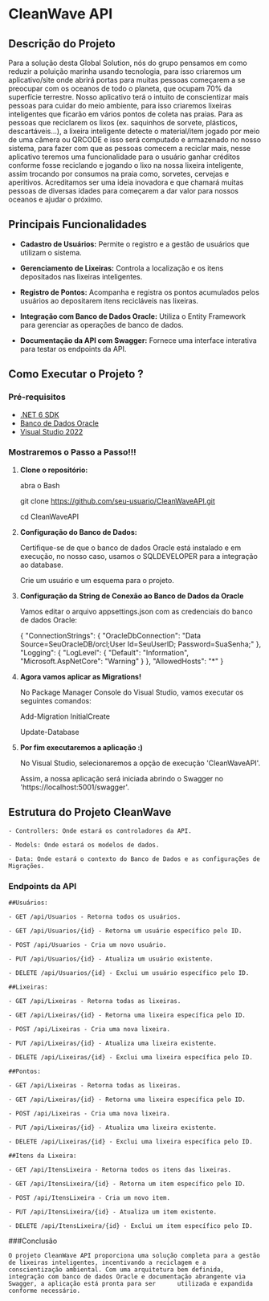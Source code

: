 # CleanWave API

## Descrição do Projeto
Para a solução desta Global Solution, nós do grupo pensamos em como reduzir a poluição marinha usando tecnologia, para isso criaremos um aplicativo/site onde abrirá portas para muitas pessoas começarem a se preocupar com os oceanos de todo o planeta, que ocupam 70% da superfície terrestre.
Nosso aplicativo terá o intuito de conscientizar mais pessoas para cuidar do meio ambiente, para isso criaremos lixeiras inteligentes que ficarão em vários pontos de coleta nas praias. Para as pessoas que reciclarem os lixos (ex. saquinhos de sorvete, plásticos, descartáveis...), a lixeira inteligente detecte o material/item jogado por meio de uma câmera ou QRCODE e isso será computado e armazenado no nosso sistema, para fazer com que as pessoas comecem a reciclar mais, nesse aplicativo teremos uma funcionalidade para o usuário ganhar créditos conforme fosse reciclando e jogando o lixo na nossa lixeira inteligente, assim trocando por consumos na praia como, sorvetes, cervejas e aperitivos.
Acreditamos ser uma ideia inovadora e que chamará muitas pessoas de diversas idades para começarem a dar valor para nossos oceanos e ajudar o próximo.


## Principais Funcionalidades

- **Cadastro de Usuários:** Permite o registro e a gestão de usuários que utilizam o sistema.
  
- **Gerenciamento de Lixeiras:** Controla a localização e os itens depositados nas lixeiras inteligentes.
  
- **Registro de Pontos:** Acompanha e registra os pontos acumulados pelos usuários ao depositarem itens recicláveis nas lixeiras.
  
- **Integração com Banco de Dados Oracle:** Utiliza o Entity Framework para gerenciar as operações de banco de dados.
  
- **Documentação da API com Swagger:** Fornece uma interface interativa para testar os endpoints da API.


## Como Executar o Projeto ?

### Pré-requisitos

- [.NET 6 SDK](https://dotnet.microsoft.com/download/dotnet/6.0)
- [Banco de Dados Oracle](https://www.oracle.com/database/)
- [Visual Studio 2022](https://visualstudio.microsoft.com/vs/)

### Mostraremos o Passo a Passo!!!

1. **Clone o repositório:**
   
   abra o Bash
   
   git clone https://github.com/seu-usuario/CleanWaveAPI.git
   
   cd CleanWaveAPI

2. **Configuração do Banco de Dados:**

    Certifique-se de que o banco de dados Oracle está instalado e em execução, no nosso caso, usamos o SQLDEVELOPER para a integração ao database.

    Crie um usuário e um esquema para o projeto.

3. **Configuração da String de Conexão ao Banco de Dados da Oracle**

   Vamos editar o arquivo appsettings.json com as credenciais do banco de dados Oracle:
   
      {
        "ConnectionStrings": {
          "OracleDbConnection": "Data Source=SeuOracleDB/orcl;User Id=SeuUserID; Password=SuaSenha;"
        },
        "Logging": {
          "LogLevel": {
            "Default": "Information",
            "Microsoft.AspNetCore": "Warning"
          }
        },
        "AllowedHosts": "*"
      }

4. **Agora vamos aplicar as Migrations!**
   
      No Package Manager Console do Visual Studio, vamos executar os seguintes comandos:
   
      Add-Migration InitialCreate
   
      Update-Database

5. **Por fim executaremos a aplicação :)**

     No Visual Studio, selecionaremos a opção de execução 'CleanWaveAPI'.

     Assim, a nossa aplicação será iniciada abrindo o Swagger no 'https://localhost:5001/swagger'.


## Estrutura do Projeto CleanWave

    - Controllers: Onde estará os controladores da API.

    - Models: Onde estará os modelos de dados.

    - Data: Onde estará o contexto do Banco de Dados e as configurações de Migrações.


### Endpoints da API

    ##Usuários:
    
    - GET /api/Usuarios - Retorna todos os usuários.
    
    - GET /api/Usuarios/{id} - Retorna um usuário específico pelo ID.
    
    - POST /api/Usuarios - Cria um novo usuário.
    
    - PUT /api/Usuarios/{id} - Atualiza um usuário existente.
    
    - DELETE /api/Usuarios/{id} - Exclui um usuário específico pelo ID.

    ##Lixeiras:

    - GET /api/Lixeiras - Retorna todas as lixeiras.
    
    - GET /api/Lixeiras/{id} - Retorna uma lixeira específica pelo ID.
    
    - POST /api/Lixeiras - Cria uma nova lixeira.
    
    - PUT /api/Lixeiras/{id} - Atualiza uma lixeira existente.
    
    - DELETE /api/Lixeiras/{id} - Exclui uma lixeira específica pelo ID.

    ##Pontos:

    - GET /api/Lixeiras - Retorna todas as lixeiras.
    
    - GET /api/Lixeiras/{id} - Retorna uma lixeira específica pelo ID.
    
    - POST /api/Lixeiras - Cria uma nova lixeira.
    
    - PUT /api/Lixeiras/{id} - Atualiza uma lixeira existente.
    
    - DELETE /api/Lixeiras/{id} - Exclui uma lixeira específica pelo ID.

    ##Itens da Lixeira:

    - GET /api/ItensLixeira - Retorna todos os itens das lixeiras.
    
    - GET /api/ItensLixeira/{id} - Retorna um item específico pelo ID.
    
    - POST /api/ItensLixeira - Cria um novo item.
    
    - PUT /api/ItensLixeira/{id} - Atualiza um item existente.
    
    - DELETE /api/ItensLixeira/{id} - Exclui um item específico pelo ID.


###Conclusão

    O projeto CleanWave API proporciona uma solução completa para a gestão de lixeiras inteligentes, incentivando a reciclagem e a conscientização ambiental. Com uma arquitetura bem definida, integração com banco de dados Oracle e documentação abrangente via Swagger, a aplicação está pronta para ser      utilizada e expandida conforme necessário.

    




